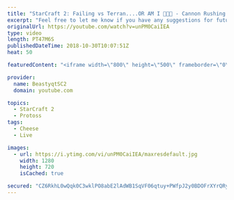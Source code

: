 ```yaml
---
title: "StarCraft 2: Failing vs Terran....OR AM I 🤔🤔🤔 - Cannon Rushing to Grandmaster - Episode 4"
excerpt: "Feel free to let me know if you have any suggestions for future videos. I hope you guys enjoy this one!  Check out my stream on twitch if you enjoy my YouTube content. I stream about 5/7 days a week - stream start time is around 5 PM CET. Link to my stream is down below.  JOIN MY DISCORD CHANNEL @ https://discord.gg/aJMGAEn"
originalUrl: https://youtube.com/watch?v=unPM0CaiIEA
type: video
length: PT47M6S
publishedDateTime: 2018-10-30T10:07:51Z
heat: 50

featuredContent: "<iframe width=\"800\" height=\"500\" frameborder=\"0\" src=\"https://www.youtube.com/embed/unPM0CaiIEA\" allow=\"accelerometer; autoplay; encrypted-media; gyroscope; picture-in-picture\" allowfullscreen></iframe>"

provider:
  name: BeastyqtSC2
  domain: youtube.com

topics:
  - StarCraft 2
  - Protoss
tags:
  - Cheese
  - Live

images:
  - url: https://i.ytimg.com/vi/unPM0CaiIEA/maxresdefault.jpg
    width: 1280
    height: 720
    isCached: true

secured: "CZ6RkhL0wQqk0C3wklPO8abE2lAdWB1SqVF06qtuy+PWfpJ2y0BDOFrXYrQRyFiwggsUNF3fPloXtYMmwZZADyF9jw/P2nyk4rPewTdzohJD+fU/6kM7CIcNhK8x2ZC4v04y9Ij+g+fhqtpH/NPkDxG5JS99WzvJnUE7/Cj2BoaprQ11va09R0/CdXKyZMaY/tXCDuWqpn1vVeGFtTyqggjJ1Dr5sb7+Ug3PIHtKyZUgf6sOX2r7b2887qVK0VT21SlhiBg+nEahvlFk3Qn2vhKK3XIc1FQ2C4YooKElRcPY/xvsR+2L8VmfUrh9kWmwN+4gIbJdMyqp7GhN8L6aRDQSZYuwJwRRIlOE/uIfwTHxLR1p6ZQDoBVTP99fbQKzeekiBumIu4gy2GHLBzfSDokWRxgu7Ygt7c4O46a/Qu0=;yr6M7aczh2k9tmupNAy4rA=="
---
```


